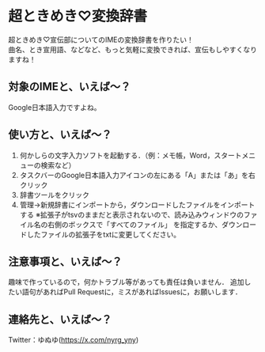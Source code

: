 # 超ときめき♡変換辞書
超ときめき♡宣伝部についてのIMEの変換辞書を作りたい！  
曲名、とき宣用語、などなど、もっと気軽に変換できれば、宣伝もしやすくなりますね！

## 対象のIMEと、いえば～？
Google日本語入力ですよね。

## 使い方と、いえば～？
1. 何かしらの文字入力ソフトを起動する．（例：メモ帳，Word，スタートメニューの検索など）
2. タスクバーのGoogle日本語入力アイコンの左にある「A」または「あ」を右クリック
3. 辞書ツールをクリック
4. 管理→新規辞書にインポートから，ダウンロードしたファイルをインポートする
   ※拡張子がtsvのままだと表示されないので、読み込みウィンドウのファイル名の右側のボックスで「すべてのファイル」
を指定するか、ダウンロードしたファイルの拡張子をtxtに変更してください。

## 注意事項と、いえば～？
趣味で作っているので，何かトラブル等があっても責任は負いません．
追加したい語句があればPull Requestに，ミスがあればIssuesに，お願いします．

## 連絡先と、いえば～？
Twitter：ゆぬゆ(https://x.com/nyrg_yny)
